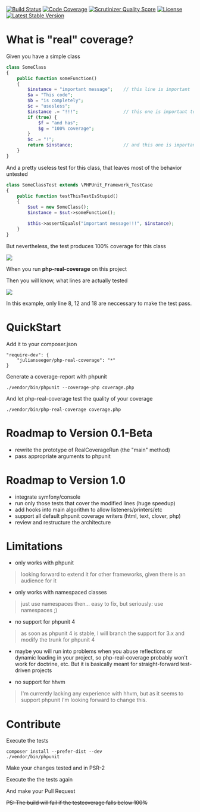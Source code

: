 [![Build Status](https://travis-ci.org/julianseeger/php-real-coverage.png?branch=master)](https://travis-ci.org/julianseeger/php-real-coverage)
[![Code Coverage](https://scrutinizer-ci.com/g/julianseeger/php-real-coverage/badges/coverage.png?s=1e024112911df161826d6270626cf409f00f8455)](https://scrutinizer-ci.com/g/julianseeger/php-real-coverage/)
[![Scrutinizer Quality Score](https://scrutinizer-ci.com/g/julianseeger/php-real-coverage/badges/quality-score.png?s=c0d591e596fc48b728b46654969d00cdcee9b3d8)](https://scrutinizer-ci.com/g/julianseeger/php-real-coverage/)
[![License](https://poser.pugx.org/julianseeger/php-real-coverage/license.png)](https://packagist.org/packages/julianseeger/php-real-coverage)
[![Latest Stable Version](https://poser.pugx.org/julianseeger/php-real-coverage/v/stable.png)](https://packagist.org/packages/julianseeger/php-real-coverage)

What is "real" coverage?
========================

Given you have a simple class
```php
class SomeClass
{
    public function someFunction()
    {
        $instance = "important message";    // this line is important
        $a = "This code";
        $b = "is completely";
        $c = "usesless";
        $instance .= "!!!";                 // this one is important too
        if (true) {
            $f = "and has";
            $g = "100% coverage";
        }
        $c .= "!";
        return $instance;                   // and this one is important
    }
}
```

And a pretty useless test for this class, that leaves most of the behavior untested

```php
class SomeClassTest extends \PHPUnit_Framework_TestCase
{
    public function testThisTestIsStupid()
    {
        $sut = new SomeClass();
        $instance = $sut->someFunction();

        $this->assertEquals("important message!!!", $instance);
    }
}
```

But nevertheless, the test produces 100% coverage for this class

![](https://raw.github.com/julianseeger/php-real-coverage/master/readme-resources/unreal-coverage.png)

When you run **php-real-coverage** on this project

Then you will know, what lines are actually tested

![](https://raw.github.com/julianseeger/php-real-coverage/master/readme-resources/real-coverage.png)

In this example, only line 8, 12 and 18 are neccessary to make the test pass.

QuickStart
==========

Add it to your composer.json
```
"require-dev": {
    "julianseeger/php-real-coverage": "*"
}
```
Generate a coverage-report with phpunit
```
./vendor/bin/phpunit --coverage-php coverage.php
```
And let php-real-coverage test the quality of your coverage
```
./vendor/bin/php-real-coverage coverage.php
```

Roadmap to Version 0.1-Beta
===========================
* rewrite the prototype of RealCoverageRun (the "main" method)
* pass appropriate arguments to phpunit

Roadmap to Version 1.0
======================
* integrate symfony/console
* run only those tests that cover the modified lines (huge speedup)
* add hooks into main algorithm to allow listeners/printers/etc
* support all default phpunit coverage writers (html, text, clover, php)
* review and restructure the architecture

Limitations
===========
* only works with phpunit
> looking forward to extend it for other frameworks, given there is an audience for it

* only works with namespaced classes
> just use namespaces then... easy to fix, but seriously: use namespaces ;)

* no support for phpunit 4
> as soon as phpunit 4 is stable, I will branch the support for 3.x and modify the trunk for phpunit 4

* maybe you will run into problems when you abuse reflections or dynamic loading in your project, so php-real-coverage probably won't work for doctrine, etc. But it is basically meant for straight-forward test-driven projects

* no support for hhvm
> I'm currently lacking any experience with hhvm, but as it seems to support phpunit I'm looking forward to change this.

Contribute
==========

Execute the tests
```
composer install --prefer-dist --dev
./vendor/bin/phpunit
```

Make your changes tested and in PSR-2

Execute the the tests again

And make your Pull Request

~~PS: The build will fail if the testcoverage falls below 100%~~
